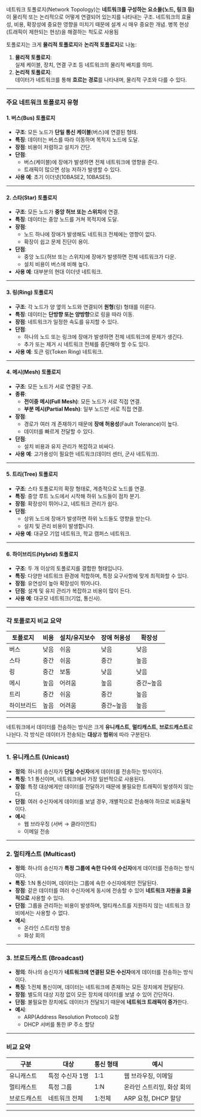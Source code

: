 네트워크 토폴로지(Network Topology)는 **네트워크를 구성하는 요소들(노드, 링크 등)** 이 물리적 또는 논리적으로 어떻게 연결되어 있는지를 나타내는 구조.
네트워크의 효율성, 비용, 확장성에 중요한 영향을 미치기 때문에 설계 시 매우 중요한 개념.
병목 현상(트래픽이 제한되는 현상)을 해결하는 척도로 사용됨

토폴로지는 크게 **물리적 토폴로지**와 **논리적 토폴로지**로 나눔:

1. **물리적 토폴로지**:  
   실제 케이블, 장치, 연결 구조 등 네트워크의 물리적 배치를 의미.
2. **논리적 토폴로지**:  
   데이터가 네트워크를 통해 **흐르는 경로**를 나타내며, 물리적 구조와 다를 수 있다.

---

### 주요 네트워크 토폴로지 유형

#### 1. **버스(Bus) 토폴로지**  
   - **구조**: 모든 노드가 **단일 통신 케이블**(버스)에 연결된 형태.  
   - **특징**: 데이터는 버스를 따라 이동하며 목적지 노드에 도달.  
   - **장점**: 비용이 저렴하고 설치가 간단.  
   - **단점**:  
     - 버스(케이블)에 장애가 발생하면 전체 네트워크에 영향을 준다.  
     - 트래픽이 많으면 성능 저하가 발생할 수 있다.  
   - **사용 예**: 초기 이더넷(10BASE2, 10BASE5).  

---

#### 2. **스타(Star) 토폴로지**  
   - **구조**: 모든 노드가 **중앙 허브 또는 스위치**에 연결.  
   - **특징**: 데이터는 중앙 노드를 거쳐 목적지에 도달.  
   - **장점**:  
     - 노드 하나에 장애가 발생해도 네트워크 전체에는 영향이 없다.  
     - 확장이 쉽고 문제 진단이 용이.  
   - **단점**:  
     - 중앙 노드(허브 또는 스위치)에 장애가 발생하면 전체 네트워크가 다운.  
     - 설치 비용이 버스에 비해 높다.  
   - **사용 예**: 대부분의 현대 이더넷 네트워크.  

---

#### 3. **링(Ring) 토폴로지**  
   - **구조**: 각 노드가 양 옆의 노드와 연결되어 **원형**(링) 형태를 이룬다.  
   - **특징**: 데이터는 **단방향 또는 양방향**으로 링을 따라 이동.  
   - **장점**: 네트워크가 일정한 속도를 유지할 수 있다.  
   - **단점**:  
     - 하나의 노드 또는 링크에 장애가 발생하면 전체 네트워크에 문제가 생긴다.  
     - 추가 또는 제거 시 네트워크 전체를 중단해야 할 수도 있다.  
   - **사용 예**: 토큰 링(Token Ring) 네트워크.  

---

#### 4. **메시(Mesh) 토폴로지**  
   - **구조**: 모든 노드가 서로 연결된 구조.  
   - **종류**:  
     - **전이중 메시(Full Mesh)**: 모든 노드가 서로 직접 연결.  
     - **부분 메시(Partial Mesh)**: 일부 노드만 서로 직접 연결.  
   - **장점**:  
     - 경로가 여러 개 존재하기 때문에 **장애 허용성**(Fault Tolerance)이 높다.  
     - 데이터를 빠르게 전달할 수 있다.  
   - **단점**:  
     - 설치 비용과 유지 관리가 복잡하고 비싸다.  
   - **사용 예**: 고가용성이 필요한 네트워크(데이터 센터, 군사 네트워크).  

---

#### 5. **트리(Tree) 토폴로지**  
   - **구조**: 스타 토폴로지의 확장 형태로, 계층적으로 노드를 연결.  
   - **특징**: 중앙 루트 노드에서 시작해 하위 노드들이 점차 분기.  
   - **장점**: 확장성이 뛰어나고, 네트워크 관리가 쉽다.  
   - **단점**:  
     - 상위 노드에 장애가 발생하면 하위 노드들도 영향을 받는다.  
     - 설치 및 관리 비용이 발생합니다.  
   - **사용 예**: 대규모 기업 네트워크, 학교 캠퍼스 네트워크.  

---

#### 6. **하이브리드(Hybrid) 토폴로지**  
   - **구조**: 두 개 이상의 토폴로지를 결합한 형태입니다.  
   - **특징**: 다양한 네트워크 환경에 적합하며, 특정 요구사항에 맞게 최적화할 수 있다.  
   - **장점**: 유연성이 높아 확장성이 뛰어나다.  
   - **단점**: 설계 및 유지 관리가 복잡하고 비용이 많이 든다.  
   - **사용 예**: 대규모 네트워크(기업, 통신사).  

---

### 각 토폴로지 비교 요약

| 토폴로지 | 비용      | 설치/유지보수 | 장애 허용성 | 확장성     |
|----------|-----------|--------------|------------|-----------|
| 버스      | 낮음      | 쉬움          | 낮음        | 낮음       |
| 스타      | 중간      | 쉬움          | 중간        | 높음       |
| 링        | 중간      | 보통          | 낮음        | 낮음       |
| 메시      | 높음      | 어려움        | 높음        | 중간~높음  |
| 트리      | 중간      | 쉬움          | 중간        | 높음       |
| 하이브리드| 높음      | 어려움        | 중간~높음   | 높음       |

---

네트워크에서 데이터를 전송하는 방식은 크게 **유니캐스트**, **멀티캐스트**, **브로드캐스트**로 나뉜다. 
각 방식은 데이터가 전송되는 **대상**과 **범위**에 따라 구분된다.

---

### 1. **유니캐스트 (Unicast)**  
- **정의**: 하나의 송신자가 **단일 수신자**에게 데이터를 전송하는 방식이다.  
- **특징**: 1:1 통신이며, 네트워크에서 가장 일반적으로 사용된다.  
- **장점**: 특정 대상에게만 데이터를 전달하기 때문에 불필요한 트래픽이 발생하지 않는다.  
- **단점**: 여러 수신자에게 데이터를 보낼 경우, 개별적으로 전송해야 하므로 비효율적이다.  
- **예시**:  
   - 웹 브라우징 (서버 → 클라이언트)  
   - 이메일 전송  

---

### 2. **멀티캐스트 (Multicast)**  
- **정의**: 하나의 송신자가 **특정 그룹에 속한 다수의 수신자**에게 데이터를 전송하는 방식이다.  
- **특징**: 1:N 통신이며, 데이터는 그룹에 속한 수신자에게만 전달된다.  
- **장점**: 같은 데이터를 여러 수신자에게 동시에 전송할 수 있어 **네트워크 자원을 효율적으로** 사용할 수 있다.  
- **단점**: 그룹을 관리하는 비용이 발생하며, 멀티캐스트를 지원하지 않는 네트워크 장비에서는 사용할 수 없다.  
- **예시**:  
   - 온라인 스트리밍 방송  
   - 화상 회의  

---

### 3. **브로드캐스트 (Broadcast)**  
- **정의**: 하나의 송신자가 **네트워크에 연결된 모든 수신자**에게 데이터를 전송하는 방식이다.  
- **특징**: 1:전체 통신이며, 데이터는 네트워크에 존재하는 모든 장치에게 전달된다.  
- **장점**: 별도의 대상 지정 없이 모든 장치에 데이터를 보낼 수 있어 간단하다.  
- **단점**: 불필요한 장치에도 데이터가 전달되기 때문에 **네트워크 트래픽이 증가**한다.  
- **예시**:  
   - ARP(Address Resolution Protocol) 요청  
   - DHCP 서버를 통한 IP 주소 할당  

---

### 비교 요약

| 구분          | 대상            | 통신 형태 | 예시                    |
|---------------|----------------|-----------|-------------------------|
| 유니캐스트    | 특정 수신자 1명 | 1:1       | 웹 브라우징, 이메일      |
| 멀티캐스트    | 특정 그룹       | 1:N       | 온라인 스트리밍, 화상 회의 |
| 브로드캐스트  | 네트워크 전체   | 1:전체    | ARP 요청, DHCP 할당      |

---

